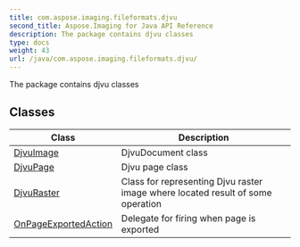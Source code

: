 ```yaml
---
title: com.aspose.imaging.fileformats.djvu
second_title: Aspose.Imaging for Java API Reference
description: The package contains djvu classes
type: docs
weight: 43
url: /java/com.aspose.imaging.fileformats.djvu/
---
```


The package contains djvu classes


## Classes

| Class | Description |
| --- | --- |
| [DjvuImage](../com.aspose.imaging.fileformats.djvu/djvuimage) | DjvuDocument class |
| [DjvuPage](../com.aspose.imaging.fileformats.djvu/djvupage) | Djvu page class |
| [DjvuRaster](../com.aspose.imaging.fileformats.djvu/djvuraster) | Class for representing Djvu raster image where located result of some operation |
| [OnPageExportedAction](../com.aspose.imaging.fileformats.djvu/onpageexportedaction) | Delegate for firing when page is exported |

